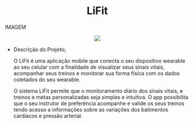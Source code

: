 
<h1 align="center"> LiFit </h1>

IMAGEM 

<p align="center">
<img src="http://img.shields.io/static/v1?label=STATUS&message=EM DESENVOLVIMENTO&color=GREEN&style=for-the-badge"/>
</p>

- Descrição do Projeto;
    
    O LiFit é uma aplicação mobile que conecta o seu dispositivo wearable ao seu celular com a finalidade de visualizar seus sinais vitais, acompanhar seus treinos e monitorar sua forma física com os dados coletados do seu wearable.
    
    O sistema LiFit permite que o monitoramento diário dos sinais vitais, e treinos e metas personalizadas seja simples e intuitiva. O app possibilita que o seu instrutor de preferência  acompanhe e valide os seus treinos tendo acesso a informações sobre as variações dos batimentos cardíacos e pressão arterial.
